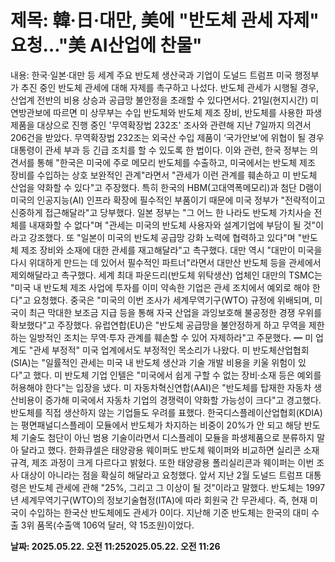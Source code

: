 # **제목: 韓·日·대만, 美에 "반도체 관세 자제" 요청…"美 AI산업에 찬물"**

  내용: 한국·일본·대만 등 세계 주요 반도체 생산국과 기업이 도널드 트럼프 미국 행정부가 추진 중인 반도체 관세에 대해 자제를 촉구하고 나섰다. 반도체 관세가 시행될 경우, 산업계 전반의 비용 상승과 공급망 불안정을 초래할 수 있다면서다.            21일(현지시간) 미 연방관보에 따르면 미 상무부는 수입 반도체와 반도체 제조 장비, 반도체를 사용한 파생 제품을 대상으로 진행 중인 '무역확장법 232조' 조사와 관련해 지난 7일까지 의견서 206건을 받았다. 무역확장법 232조는 외국산 수입 제품이 ‘국가안보’에 위협이 될 경우 대통령이 관세 부과 등 긴급 조치를 할 수 있도록 한 법이다.                                                                                                                        이와 관련, 한국 정부는 의견서를 통해 "한국은 미국에 주로 메모리 반도체를 수출하고, 미국에서는 반도체 제조 장비를 수입하는 상호 보완적인 관계"라면서 "관세가 이런 관계를 훼손하고 미 반도체 산업을 약화할 수 있다"고 주장했다. 특히 한국의 HBM(고대역폭메모리)과 첨단 D램이 미국의 인공지능(AI) 인프라 확장에 필수적인 부품이기 때문에 미국 정부가 "전략적이고 신중하게 접근해달라"고 당부했다.           일본 정부는 "그 어느 한 나라도 반도체 가치사슬 전체를 내재화할 수 없다"며 "관세는 미국의 반도체 사용자와 설계기업에 부담이 될 것"이라고 강조했다. 또 "일본이 미국의 반도체 공급망 강화 노력에 협력하고 있다"며 "반도체 제조 장비와 소재에 대한 관세를 재고해달라"고 촉구했다.                                                                                                                        대만 역시 "대만이 미국을 다시 위대하게 만드는 데 있어서 필수적인 파트너"라면서 대만산 반도체 등을 관세에서 제외해달라고 촉구했다. 세계 최대 파운드리(반도체 위탁생산) 업체인 대만의 TSMC는 "미국 내 반도체 제조 사업에 투자를 이미 약속한 기업은 관세 조치에서 예외로 해야 한다"고 요청했다.           중국은 "미국의 이번 조사가 세계무역기구(WTO) 규정에 위배되며, 미국이 최근 막대한 보조금 지급 등을 통해 자국 산업을 과잉보호해 불공정한 경쟁 우위를 확보했다"고 주장했다. 유럽연합(EU)은 "반도체 공급망을 불안정하게 하고 무역을 제한하는 일방적인 조치는 무역·투자 관계를 훼손할 수 있어 자제하라"고 주문했다.           ━   미 업계도 "관세 부정적"       미국 업계에서도 부정적인 목소리가 나왔다. 미 반도체산업협회(SIA)는 "일률적인 관세는 미국 내 반도체 생산과 기술 개발 비용을 키울 위험이 있다"고 했다. 미 반도체 기업 인텔은 "미국에서 쉽게 구할 수 없는 장비·소재 등은 예외를 허용해야 한다"는 입장을 냈다. 미 자동차혁신연합(AAI)은 "반도체를 탑재한 자동차 생산비용이 증가해 미국에서 자동차 기업의 경쟁력이 약화할 가능성이 크다"고 경고했다.                                                                                                                               반도체를 직접 생산하지 않는 기업들도 우려를 표했다. 한국디스플레이산업협회(KDIA)는 평면패널디스플레이 모듈에서 반도체가 차지하는 비중이 20%가 안 되고 해당 반도체 기술도 첨단이 아닌 범용 기술이라면서 디스플레이 모듈을 파생제품으로 분류하지 말아 달라고 했다.            한화큐셀은 태양광용 웨이퍼도 반도체 웨이퍼와 비교하면 실리콘 소재 규격, 제조 과정이 크게 다르다고 밝혔다. 또한 태양광용 폴리실리콘과 웨이퍼는 이번 조사 대상이 아니라는 점을 확실히 해달라고 요청했다.           앞서 지난 2월 도널드 트럼프 대통령은 반도체 관세에 관해 "25%, 그리고 그 이상이 될 것"이라고 말했다. 반도체는 1997년 세계무역기구(WTO)의 정보기술협정(ITA)에 따라 회원국 간 무관세다. 즉, 현재 미국이 수입하는 한국산 반도체에도 관세가 0이다. 지난해 기준 반도체는 한국의 대미 수출 3위 품목(수출액 106억 달러, 약 15조원)이었다.

  **날짜: 2025.05.22. 오전 11:252025.05.22. 오전 11:26**
